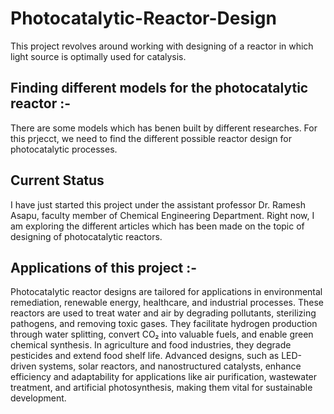 # Photocatalytic-Reactor-Design
This project revolves around working with designing of a reactor in which light source is optimally used for catalysis.

## Finding different models for the photocatalytic reactor :- 
There are some models which has benen built by different researches.
For this prjecct, we need to find the different possible reactor design for photocatalytic processes.

## Current Status 
I have just started this project under the assistant professor Dr. Ramesh Asapu, faculty member of Chemical Engineering Department. Right now, I am exploring the different articles which has been made on the topic of designing of photocatalytic reactors.

## Applications of this project :- 
Photocatalytic reactor designs are tailored for applications in environmental remediation, renewable energy, healthcare, and industrial processes. These reactors are used to treat water and air by degrading pollutants, sterilizing pathogens, and removing toxic gases. They facilitate hydrogen production through water splitting, convert CO₂ into valuable fuels, and enable green chemical synthesis. In agriculture and food industries, they degrade pesticides and extend food shelf life. Advanced designs, such as LED-driven systems, solar reactors, and nanostructured catalysts, enhance efficiency and adaptability for applications like air purification, wastewater treatment, and artificial photosynthesis, making them vital for sustainable development.
